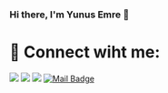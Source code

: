 ### Hi there, I'm Yunus Emre 👋

# 💬 Connect wiht me:
[![](https://img.shields.io/badge/twitter-%231DA1F2.svg?&style=for-the-badge&logo=twitter&logoColor=white)](https://www.twitter.com/y_emresonmez)
[![](https://img.shields.io/badge/linkedin-%230077B5.svg?&style=for-the-badge&logo=linkedin&logoColor=white)](https://www.linkedin.com/in/yunusemresonmez-a1b0bb17a)
[![](https://img.shields.io/badge/instagram-%23E4405F.svg?&style=for-the-badge&logo=instagram&logoColor=white)](https://instagram.com/yunus.emresonmez)
[![Mail Badge](https://img.shields.io/badge/yunusemresonmz@gmail.com-c14438?style=for-the-badge&logo=Gmail&logoColor=white&link=mailto:yunusemresonmez@gmail.com)](mailto:yunusemresonmz@gmail.com)

<!--
**sonmezyunusemre/sonmezyunusemre** is a ✨ _special_ ✨ repository because its `README.md` (this file) appears on your GitHub profile.

-->
